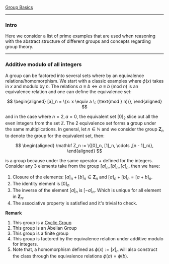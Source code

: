 [Group Basics](Group%20Basics.md)


---
### **Intro**

Here we consider a list of prime examples that are used when reasoning with the abstract structure of different groups and concepts regarding group theory. 

---
### **Additive modulo of all integers**

A group can be factored into several sets where by an equivalence relations/homomorphism. We start with a classic examples where $\phi(x)$ takes in $x$ and modulo by $n$. The relations $a\equiv b \iff a \equiv b\; (\text{mod } n)$ is an equivalence relation and one can define the equivalence set: 

$$
\begin{aligned}
    [a]_n = \{x: x \equiv a \; (\text{mod } n)\}, 
\end{aligned}
$$

and in the case where $n = 2, a =0$, the equivalent set $[0]_2$ slice out all the even integers from the set $\mathbb Z$. The 2 equivalence set forms a group under the same multiplications. In general, let $n\in \mathbb N$ and we consider the group $\mathbf Z_n$ to denote the group for the equivalent set, then: 

$$
\begin{aligned}
    \mathbf Z_n := \{[0]_n, [1]_n, \cdots ,[n - 1]_n\}, 
\end{aligned}
$$

is a group because under the same operator $+$ defined for the integers. Consider any 3 elements take from the group $[a]_n, [b]_n, [c]_n$, then we have: 

1. Closure of the elements: $[a]_n + [b]_n \in \mathbf Z_n$ and $[a]_n + [b]_n = [a + b]_n$. 
2. The identity element is $[0]_n$
3. The inverse of the element $[a]_n$ is $[-a]_n$. Which is unique for all element in $\mathbf Z_n$. 
4. The associative property is satisfied and it's trivial to check. 

**Remark**
1. This group is a [Cyclic Group](Cyclic%20Group.md)
2. This group is an Abelian Group 
3. This group is a finite group 
4. This group is factored by the equivalence relation under additive modulo for integers. 
5. Note that, a homomorphism defined as $\phi(x):=[x]_n$  will also construct the class through the equivalence relations $\phi(a) = \phi(b)$. 


